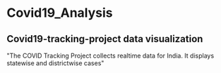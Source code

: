 # Covid19_Analysis
## Covid19-tracking-project data visualization
"The COVID Tracking Project collects realtime data for India. It displays statewise and districtwise cases"

